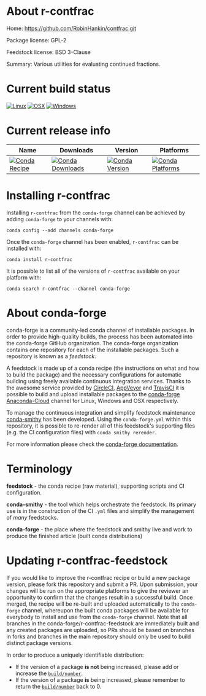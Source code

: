 About r-contfrac
================

Home: https://github.com/RobinHankin/contfrac.git

Package license: GPL-2

Feedstock license: BSD 3-Clause

Summary: Various utilities for evaluating continued fractions.



Current build status
====================

[![Linux](https://img.shields.io/circleci/project/github/conda-forge/r-contfrac-feedstock/master.svg?label=Linux)](https://circleci.com/gh/conda-forge/r-contfrac-feedstock)
[![OSX](https://img.shields.io/travis/conda-forge/r-contfrac-feedstock/master.svg?label=macOS)](https://travis-ci.org/conda-forge/r-contfrac-feedstock)
[![Windows](https://img.shields.io/appveyor/ci/conda-forge/r-contfrac-feedstock/master.svg?label=Windows)](https://ci.appveyor.com/project/conda-forge/r-contfrac-feedstock/branch/master)

Current release info
====================

| Name | Downloads | Version | Platforms |
| --- | --- | --- | --- |
| [![Conda Recipe](https://img.shields.io/badge/recipe-r--contfrac-green.svg)](https://anaconda.org/conda-forge/r-contfrac) | [![Conda Downloads](https://img.shields.io/conda/dn/conda-forge/r-contfrac.svg)](https://anaconda.org/conda-forge/r-contfrac) | [![Conda Version](https://img.shields.io/conda/vn/conda-forge/r-contfrac.svg)](https://anaconda.org/conda-forge/r-contfrac) | [![Conda Platforms](https://img.shields.io/conda/pn/conda-forge/r-contfrac.svg)](https://anaconda.org/conda-forge/r-contfrac) |

Installing r-contfrac
=====================

Installing `r-contfrac` from the `conda-forge` channel can be achieved by adding `conda-forge` to your channels with:

```
conda config --add channels conda-forge
```

Once the `conda-forge` channel has been enabled, `r-contfrac` can be installed with:

```
conda install r-contfrac
```

It is possible to list all of the versions of `r-contfrac` available on your platform with:

```
conda search r-contfrac --channel conda-forge
```


About conda-forge
=================

conda-forge is a community-led conda channel of installable packages.
In order to provide high-quality builds, the process has been automated into the
conda-forge GitHub organization. The conda-forge organization contains one repository
for each of the installable packages. Such a repository is known as a *feedstock*.

A feedstock is made up of a conda recipe (the instructions on what and how to build
the package) and the necessary configurations for automatic building using freely
available continuous integration services. Thanks to the awesome service provided by
[CircleCI](https://circleci.com/), [AppVeyor](https://www.appveyor.com/)
and [TravisCI](https://travis-ci.org/) it is possible to build and upload installable
packages to the [conda-forge](https://anaconda.org/conda-forge)
[Anaconda-Cloud](https://anaconda.org/) channel for Linux, Windows and OSX respectively.

To manage the continuous integration and simplify feedstock maintenance
[conda-smithy](https://github.com/conda-forge/conda-smithy) has been developed.
Using the ``conda-forge.yml`` within this repository, it is possible to re-render all of
this feedstock's supporting files (e.g. the CI configuration files) with ``conda smithy rerender``.

For more information please check the [conda-forge documentation](https://conda-forge.org/docs/).

Terminology
===========

**feedstock** - the conda recipe (raw material), supporting scripts and CI configuration.

**conda-smithy** - the tool which helps orchestrate the feedstock.
                   Its primary use is in the construction of the CI ``.yml`` files
                   and simplify the management of *many* feedstocks.

**conda-forge** - the place where the feedstock and smithy live and work to
                  produce the finished article (built conda distributions)


Updating r-contfrac-feedstock
=============================

If you would like to improve the r-contfrac recipe or build a new
package version, please fork this repository and submit a PR. Upon submission,
your changes will be run on the appropriate platforms to give the reviewer an
opportunity to confirm that the changes result in a successful build. Once
merged, the recipe will be re-built and uploaded automatically to the
`conda-forge` channel, whereupon the built conda packages will be available for
everybody to install and use from the `conda-forge` channel.
Note that all branches in the conda-forge/r-contfrac-feedstock are
immediately built and any created packages are uploaded, so PRs should be based
on branches in forks and branches in the main repository should only be used to
build distinct package versions.

In order to produce a uniquely identifiable distribution:
 * If the version of a package **is not** being increased, please add or increase
   the [``build/number``](https://conda.io/docs/user-guide/tasks/build-packages/define-metadata.html#build-number-and-string).
 * If the version of a package **is** being increased, please remember to return
   the [``build/number``](https://conda.io/docs/user-guide/tasks/build-packages/define-metadata.html#build-number-and-string)
   back to 0.
